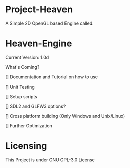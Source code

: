 # Project-Heaven
A Simple 2D OpenGL based Engine called:
# Heaven-Engine

Current Version: 1.0d

What's Coming?

[] Documentation and Tutorial on how to use

[] Unit Testing 

[] Setup scripts 

[] SDL2 and GLFW3 options?

[] Cross platform building (Only Windows and Unix/Linux)

[] Further Optimization

# Licensing
This Project is under GNU GPL-3.0 License